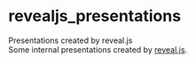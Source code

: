 revealjs_presentations
======================

Presentations created by reveal.js<br />
Some internal presentations created by [reveal.js](http://lab.hakim.se/reveal-js).<br />

